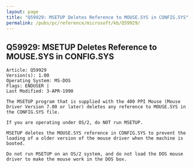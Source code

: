 ```yaml
---
layout: page
title: "Q59929: MSETUP Deletes Reference to MOUSE.SYS in CONFIG.SYS"
permalink: /pubs/pc/reference/microsoft/kb/Q59929/
---
```


## Q59929: MSETUP Deletes Reference to MOUSE.SYS in CONFIG.SYS

	Article: Q59929
	Version(s): 1.00
	Operating System: MS-DOS
	Flags: ENDUSER |
	Last Modified: 3-APR-1990
	
	The MSETUP program that is supplied with the 400 PPI Mouse (Mouse
	Driver Version 7.00 or later) deletes any reference to MOUSE.SYS in
	the CONFIG.SYS file.
	
	If you are operating under OS/2, do NOT run MSETUP.
	
	MSETUP deletes the MOUSE.SYS reference in CONFIG.SYS to prevent the
	loading of a older version of the mouse driver when the machine is
	booted.
	
	Do not run MSETUP on an OS/2 system, and do not load the DOS mouse
	driver to make the mouse work in the DOS box.
